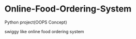 # Online-Food-Ordering-System

Python project(OOPS Concept)

swiggy like online food ordering system

